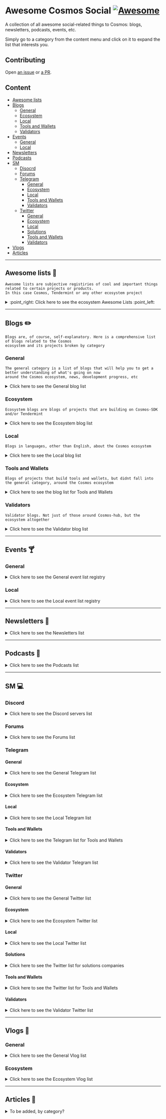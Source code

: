 # Awesome Cosmos Social [![Awesome](https://awesome.re/badge.svg)](https://awesome.re)

A collection of all awesome social-related things to Cosmos: blogs, newsletters, podcasts, events, etc. 

Simply go to a category from the content menu and click on it to expand the list that interests you.

## Contributing

Open [an issue](https://github.com/citizen-cosmos/Awesome-Cosmos-Media/issues) or [a PR](https://github.com/citizen-cosmos/Awesome-Cosmos-Media/pulls).

## Content
- [Awesome lists](#awesome-lists-bookmark_tabs)
- [Blogs](#blogs-pencil2)
    * [General](#general)
    * [Ecosystem](#ecosystem)
    * [Local](#local)
    * [Tools and Wallets](#tools-and-wallets)
    * [Validators](#validators)
- [Events](#events-cocktail)
    * [General](#general-1)
    * [Local](local-1)
- [Newsletters](#newsletters-newspaper)
- [Podcasts](#podcasts-microphone)
- [SM](#sm-computer)
    * [Disocrd](#discord)
    * [Forums](#forums)
    * [Telegram](#telegram)
        * [General](#general-2)
        * [Ecosystem](#ecosystem-1)
        * [Local](#local-2)
        * [Tools and Wallets](#tools-and-wallets-1)
        * [Validators](#validators-1)
    * [Twitter](#twitter)
        * [General](#general-3)
        * [Ecosystem](#ecosystem-2)
        * [Local](#local-3)
        * [Solutions](#solutions)
        * [Tools and Wallets](#tools-and-wallets-2)
        * [Validators](#validators-2)
- [Vlogs](#vlogs-movie_camera)
- [Articles](#articles-memo)

-------------------

## Awesome lists :bookmark_tabs:

```
Awesome lists are subjective registiries of cool and important things related to certain projects or products. 
In this case Cosmos, Tendermint or any other ecosystem project
```

<details>
<summary>:point_right: Click here to see the ecosystem Awesome Lists :point_left:</summary> 
    
- [Awesome Cosmos](https://github.com/cosmos/awesome): Collection of Cosmos related resources
- [Awesome CosmWasm](https://github.com/CosmWasm/cawesome-wasm): Curated list of tools, contracts, and projects working with CosmWasm
- [Awesome Cyber](https://github.com/CipherDogs/awesome-cyber): A curated list of cyber links, services, software and tools
- [Awesome Tendermint](https://github.com/tendermint/awesome): Collection of resources for all things Tendermint

</details>

-------------------

## Blogs :pencil2:

```
Blogs are, of course, self-explanatory. Here is a comprehensive list of blogs related to the Cosmos 
ecosystem and its projects broken by category
```

### General

```
The general category is a list of blogs that will help you to get a better understanding of what's going on now 
around the Cosmos ecosystem, news, development progress, etc
```

<details>
<summary>Click here to see the General blog list</summary>

- [Cosmos](https://blog.cosmos.network): The main blog about Cosmos and its technology
- [Cosmos Guardian](https://medium.com/the-cosmos-guardian): News around Cosmos
- [FreeFlix](https://medium.com/freeflix) A blog, among other things, about the Cosmos ecosystem news 
- [Interchain](https://medium.com/@interchain_io): ICF's blog about recent events 
- [Paradigm](https://medium.com/paradigm-fund): A bi-weekly overview of the ecosystem and more
- [Staking Economy](https://medium.com/staking-economy): About Staking in general
- [Tendermint](https://medium.com/tendermint): Blog of the Tednermint team

</details>

### Ecosystem

```
Ecosystem blogs are blogs of projects that are building on Cosmos-SDK and/or Tendermint
```

<details>
<summary>Click here to see the Ecosystem blog list</summary>

- [Akash](https://akash.network/blog/): Akashe's blog
- [cyber~Congress DAO](https://cybercongress.ai/post/): Cyber's blog
- [Desmos Network](https://medium.com/desmosnetwork): Desmose's blog
- [e-Money](https://medium.com/e-money-com): e-Money's blog
- [Informal Systems](https://informal.systems/blog/): A blog about Cosmos and organisations 
- [Kava](https://medium.com/kava-labs): Kava Labs blog
- [Kira Network](https://medium.com/kira-core): Kira's Netowrk blog
- [Persistance](https://persistenceone.medium.com/): Persistance's blog
- [Thorchain](https://medium.com/thorchain): Thorchain's blog
- [Regen Network](https://medium.com/regen-network): Regen Network's blog
- [Secret Network](https://blog.scrt.network/): Secret Network's blog
- [Sentinel](https://medium.com/sentinel): Sentinel's blog

</details>

### Local

```
Blogs in languages, other than English, about the Cosmos ecosystem
```

<details>
<summary>Click here to see the Local blog list</summary>

- [Cosmos India](https://medium.com/@CosmosIndia): A blog for the Indian audience
- [Matter news](https://matters.news/): Forbole's Chinese bi-weekly reports

</details>

### Tools and Wallets

```
Blogs of projects that build tools and wallets, but didnt fall into the general category, around the Cosmos ecosystem
```

<details>
<summary>Click here to see the blog list for Tools and Wallets</summary>

- [Lunie](https://medium.com/luniehq): Lunie's blog

</details>

### Validators

```
Validator blogs. Not just of those around Cosmos-hub, but the ecosystem altogether
```

<details>
<summary>Click here to see the Validator blog list</summary>

- [Citizen Cosmos](https://www.citizencosmos.space/articles): Citizen's Cosmos validator and podcast blog
- [Cryptium](https://medium.com/cryptium): Cryptrium validaotr blog
- [Dragon Stake](https://dragonstake.io/blog): Dragon Stake validator blog
- [Forbole](https://medium.com/forbole): Forbole's blog
- [Melea](https://meleatrust.com/blog/): Melea's blog
- [Node A-Team](https://medium.com/node-a-team): Node A-Team validaotr blog
- [P2P](https://economy.p2p.org/): P2P validator blog about economy and more

</details>

-------------------

## Events :cocktail:

### General

<details>
<summary>Click here to see the General event list registry</summary>

- [Cosmos ecosystem](https://cosmos.network/events/): A comprehensive list of all major ecosystem events

</details>

### Local

<details>
<summary>Click here to see the Local event list registry</summary>

- [Cosmos Berlin](https://www.meetup.com/Cosmos_Berlin): German community events
- [Cosmos India](https://www.meetup.com/Cosmos-India): Indian community events
- [Cosmos Moscow](https://www.meetup.com/Cosmos-Moscow/): Online events in Russian about Cosmos
- [Cosmos Nigeria](https://www.meetup.com/Cosmos-Nigeria): Nigeria community events
- [Cosmos New York](https://www.meetup.com/Cosmos-The-Internet-of-Blockchains-New-York): NY community events
- [Cosmos San Francisco](https://www.meetup.com/Cosmos_SF): SF community events
- [Cosmos Seoul](https://www.meetup.com/Cosmos-Seoul): Korean community events
- [Cosmos Shanghai](https://www.meetup.com/Cosmos-Shanghai): Shanghai community events
- [Cosmos Singapore](https://www.meetup.com/Cosmos-Singapore/): Singapore community events
- [Cosmos Spain](https://www.meetup.com/Cosmos-Spain): Spanish community events
- [Cosmos Switzerland](https://www.meetup.com/cosmos-switzerland): Swiss community events
- [Cosmos Thailand](https://www.meetup.com/Cosmos-Thailand): Thai community events
- [Cosmos Toronto](https://www.meetup.com/Toronto-Cosmos-Meetup-Group): Toronto community events

</details>

-------------------

## Newsletters :newspaper:

<details>
<summary>Click here to see the Newsletters list</summary>

- [Today in Cosmos](https://twitter.com/adriana_kalpa): Daily overview of the Cosmos ecosystem on Twitter (translated to over 10 languages)
- [Freeflix Weekly](https://freeflix.substack.com/): Weekly reports about the Cosmos ecosystem
- [Paradigm fund](https://medium.com/paradigm-fund): A bi-weekly report on the Cosmos ecosystem

</details>

-------------------

## Podcasts :microphone:

<details>
<summary>Click here to see the Podcasts list</summary>

- [Citizen Cosmos](https://www.citizencosmos.space/): A podcast about the masterminds behind the Cosmos blockchain ecosystem & web3 builders
- [Interchain.fm](https://interchain.fm/):A monthly podcast that uncovers the vibrant world of bleeding edge research in tech
- [Future of Staking Podcast Series](): ?
- [The Regenerative Agroforestry podcast](https://www.regenerativeagroforestry.org/): Regent's network podcast about regeneration and ecology

</details>

-------------------

## SM :computer:

### Discord

<details>
<summary>Click here to see the Discord servers list</summary>

- [Cosmos Discord Server](https://discord.gg/xeppPnQ): The main ecosystem Discord server
- [Akash](http://discord.akash.network/): Akashe's Discord

</details>

### Forums

<details>
<summary>Click here to see the Forums list</summary>

- [Cosmos Forum](https://forum.cosmos.network): The main Cosmos forum
- [Staking Defense](https://forum.stakingdefense.org/): About staking and decentralization

</details>

### Telegram

#### General

<details>
<summary>Click here to see the General Telegram list</summary>

- [Cosmos Announcements](https://t.me/Cosmos_Announcements): Main announcement channel for the ecosystem
- [Cosmos Project](https://t.me/cosmosproject): The main TG ecosystem group
- [Cosmos Alliance](https://t.me/cosmos_alliance): A community managed group chat
- [Cosmos DVD](https://t.me/CosmosDVD): Dev help chat
- [Cosmos Network Community](https://t.me/CosmosNetworkCommunity): A community managed group chat
- [Cosmostation](https://t.me/cosmostation): Cosmostation main chat
- [Citizen Cosmos](https://t.me/citizen_cosmos): Citizen Cosmos podcast and validator announcement channel
- [Hub Gov](https://t.me/hubgov): Cosmos hub governance working group
- [IBC](https://t.me/ibcprotocol): IBC working group chat

</details>

#### Ecosystem

<details>
<summary>Click here to see the Ecosystem Telegram list</summary>

- [Akash](https://t.me/AkashNW): Akashe's main group chat
- [Cyber's fuckgoogle](https://t.me/fuckgoogle): Cyber's main group chat
- [Cyber Russian community](https://t.me/cyber_russian_community): Cyber's RU chat
- [e-Money](https://t.me/emoney_com): e-Momey's main chat
- [Irisnetwork](https://t.me/irisnetwork): The main chat of Irisnetwork
- [Kava](https://t.me/kavalabs): Kava's group chat
- [Kava Announcements](https://t.me/kavaofficial): Kava's announcement channel
- [Kira Network](https://t.me/kirainterex): Kira network's main group chat
- [Persistance One](https://t.me/PersistenceOneChat): Persistance's main chat
- [Regen Network](https://t.me/regennetwork_public): Regen Network's main group chat
- [Sentinel](https://t.me/sentinel_co): Sentinel's main group chat

</details>

#### Local

<details>
<summary>Click here to see the Local Telegram list</summary>

- [Cosmos India](https://t.me/cosmosindia): Chat for India community
- [Cosmos Hispanic](https://t.me/AtomHispano): Chat for Spanish community
- [Cosmos Hispanic 2](https://t.me/Cosmos_Network_ES): Chat for Spanish community
- [Cosmos Japan](https://t.me/joinchat/Eq9a5Q3yct2_2PlOC9ECLw): Chat for Japanese community
- [Cosmos Korea](https://t.me/cosmoskr): Chat for Korean community
- [Cosmos Romania](https://t.me/CosmosRomania): Chat for Romania community
- [Cosmos Rus](https://t.me/CosmosprojectRu): Chat for Ru community
- [Cosmos Rus news](https://t.me/cosmosinrussian): Cosmos news in Russian
- [Cosmos Singapore](https://t.me/cosmosSG): Chat for community from Singapore
- [Cosmos Turkey](https://t.me/cosmosturkeycommunity): Chat for Turkish community
- [Chorus One](https://t.me/chorusone): Chorus one group chat

</details>

#### Tools and Wallets

<details>
<summary>Click here to see the Telegram list for Tools and Wallets</summary>

- [Lunie](https://t.me/luniehq): Lunie's group chat

</details>

#### Validators

<details>
<summary>Click here to see the Validator Telegram list</summary>

- [Cryptium](https://t.me/tezos_cryptiumlabs): Cryptium validator blog
- [Everstake](https://t.me/everstake_chat): Everstake's validator group chat
- [Forbole](https://t.me/forbole): Forbole's chat group
- [Melea](https://t.me/meleblabla): Melea's group chat
- [P2P](https://t.me/P2Pstaking): P2P validator chat
- [SikkaTech](https://t.me/sikkatech): Sikka's group chat
- [Stakefish](https://t.me/stakefish): Stakefish validator chat
- [Stake Capital](https://t.me/StakeCapital): Stake's capital group chat
- [Staking Hub](https://t.me/StakingHub): Staking hub's group chat (Figment)

</details>

### Twitter

#### General

<details>
<summary>Click here to see the General Twitter list</summary>

- [Cosmos](https://twitter.com/cosmos): The main Twitter account of Cosmos
- [Cosmos Guardian](https://twitter.com/CosmosGuardian): News around Cosmos
- [Cosmos Gov](https://twitter.com/CosmosGov): Cosmos Governance group Twitter
- [Cosmos Hub](https://twitter.com/cosmoshub): The Twitter account of Cosmos Hub
- [Cosmos Outpost](https://twitter.com/CosmosOutpost): Macro-economic Insights Platform to visualize network trend and validator uptimes
- [Cosmos-SDK](https://twitter.com/cosmossdk): Developers news and updates
- [Cosmos Validator](https://twitter.com/cosmosvalidator): Cosmos validator working group
- [CosmWasm](https://twitter.com/CosmWasm): CosmWasm Twitter
- [Cosmos Zone](https://twitter.com/cosmoszone): Cosmos Zone Twitter
- [Citizen Cosmos](https://twitter.com/cosmos_voice): Citizen Cosmos podcast and validator
- [Decentralize Cosmos](https://twitter.com/cosmosdecentral): Monitoring decentralization in the Cosmos Network
- [Ethan Buchamn](https://twitter.com/buchmanster): Cosmos's co-founder public Twitter account
- [Interchain Foundation](https://twitter.com/interchain_io): Interchain Foundation Twitter
- [Interchian Working Group](https://twitter.com/TheInterchain): IBC working group Twitter
- [Staking Defense](https://twitter.com/StakingDefense): Staking Defense Twitter
- [Staking Economy](https://twitter.com/StakingEconomy): Staking Economy Twitter
- [Tendermint Core](https://twitter.com/Tendermint_Core): Tenderimnt core Twitter
- [Tendermitn Team](https://twitter.com/tendermint_team): Tendermint team Twitter

</details>

#### Ecosystem

<details>
<summary>Click here to see the Ecosystem Twitter list</summary>

- [Akash](https://twitter.com/akashnet_): Akash Twitter page
- [Bitsong](https://twitter.com/BitSongOfficial): Bitsong's Twitter
- [Certic](https://twitter.com/certik_io): Certic's main Twitter
- [Desmos](https://twitter.com/DesmosNetwork): Desmos network Twitter
- [e-Monry](https://twitter.com/emoney_com): e-Money's Twitter
- [Ethermint](https://twitter.com/ethermint): The EVM on Tendermint Twitter
- [Informalinc](https://twitter.com/informalinc): Informal Systems main Twitter account
- [Irisnetwork](https://twitter.com/irisnetwork): Irisnetwork's main Twitter page
- [Kava](https://twitter.com/kava_labs): Kava's main Twitter page
- [Mooncake](https://twitter.com/MooncakeApp): Mooncake Twitter page
- [Regen Network](https://twitter.com/regen_network): Regen network's Twitter account
- [Secret Network](https://twitter.com/SecretNetwork): Secret network's Twitter page
- [Sentinel](https://twitter.com/Sentinel_co): Sentinel main Twitter page

</details>

#### Local

<details>
<summary>Click here to see the Local Twitter list</summary>

- [Cosmos Africa](https://twitter.com/AfricaCosmos): African community
- [Cosmos Bulgaria](https://twitter.com/CosmosBulgaria): Cosmos in Bulgarian
- [Cosmos Croatia](https://twitter.com/CosmosCroatia): Cosmos in Croatian
- [Cosmos Hispanic](https://twitter.com/CosmosHispanic): Cosmos Spanish community
- [Cosmos Honk Kong](https://twitter.com/CosmosHongKong): Cosmos Hong Kong community
- [Cosmos India](https://twitter.com/cosmosindia_): Cosmos Indian community
- [Cosmos Japan](https://twitter.com/CosmosNetworkJP): Cosmos Japan community
- [Cosmos Korea](https://twitter.com/CosmosSKorea): Cosmos Korean community
- [Cosmos Philippines](https://twitter.com/CosmosFilipinos): Cosmos in Philippines
- [Cosmos Romania](https://twitter.com/RomaniaCosmos): Cosmos in Romania
- [Cosmos Rus](https://twitter.com/cosmos_rus): Cosmos In Russian
- [Cosmos Singapore](https://twitter.com/CosmosSingapore): Cosmos in Singapore
- [Cosmos Taiwan](https://twitter.com/CosmosTaiwan): Cosmos in Taiwanese
- [Cosmos Turkey](https://twitter.com/cosmosatomtr): Cosmos in Turkish

</details>

#### Solutions

<details>
<summary>Click here to see the Twitter list for solutions companies</summary>

- [Chainapsis](https://twitter.com/chainapsis): Chainapsis, developing Keplr and other solutions
- [Chainsafe](https://twitter.com/chainsafeth): Developing bridges
- [VitVit](https://twitter.com/vitwit_): An Indian development company, building blockchain solutions

</details>

#### Tools and Wallets

<details>
<summary>Click here to see the Twitter list for Tools and Wallets</summary>

- [Big Dipper](https://twitter.com/bigdipperlive): Big Dipper's explorer Twitter
- [Keplr](https://twitter.com/cosmoskeplr): Keplr's wallet Twitter account
- [Lunie](https://twitter.com/luniehq): Lunie's wallet Twitter

</details>

#### Validators

<details>
<summary>Click here to see the Validator Twitter list</summary>

- [Bharvest](https://twitter.com/harvest_io): Bharvest validator
- [Cephalopod](https://twitter.com/CephalopodEquip): Cephalopod Twitter
- [Cryptium Labs](https://twitter.com/CryptiumLabs): Crypterium Labs Twitter
- [Dokia Capital](https://twitter.com/dokiacapital): Dokia Capital Twitter
- [Dragon Stake](https://twitter.com/DragonStake): Dragon Stake validator
- [Forbole](https://twitter.com/forbole): Forbole's Twitter
- [KalpaTech](https://twitter.com/kalpa_tech): KalpaTech validator
- [Melea](https://twitter.com/cryptomeleabs): Melea's Twitter
- [Node A-Team](https://twitter.com/Node_Ateam): Node A team Twitter
- [P2P](https://twitter.com/P2Pvalidator): P2P validator
- [Persistance](https://twitter.com/PersistenceOne): Persistance validator
- [Staking Hub](https://twitter.com/StakingHub): Staking Hub validator

</details>

-------------------

## Vlogs :movie_camera:

### General

<details>
<summary>Click here to see the General Vlog list</summary>
   
- [Cosmos](https://www.youtube.com/channel/UC8HFOUdnMnpoWmQMgeKoB3A): Cosmos's main video blog with explanations, community discussions, etc
- [CosmWasm](https://vimeo.com/user109497220/videos): A collection of education videos, community calls, etc from the CosmWasm team
- [Regen Network](https://www.youtube.com/channel/UCICD2WukTY0MbQdQ9Quew3g): Regen's videos + Cosmos SDK community calls

</details>

### Ecosystem

<details>
<summary>Click here to see the Ecosystem Vlog list</summary>

- [Cosmos India](https://www.youtube.com/channel/UCQ3uwjjx4D3M5VVw13hbYLA): Educational videos and meetups
- [Cryptium Labs](https://www.youtube.com/channel/UC4l1S-MrAe9JLL_EAHFsBJQ): Cryptium Lbas YouTube account
- [Secret Network](https://www.youtube.com/channel/UCZPqj7h7mzjwuSfw_UWxQPw): Secret's network YouTube account

</details>

-------------------------------------------

## Articles :memo:

<details>
<summary>To be added, by category?</summary>

- [What is Cosmos?](https://cosmos.network/intro/)
- [Learn how to use Gaia in Spanish using a virtual machine](https://github.com/Colm3na/MeetupCosmos)
- [Tendermint Explained Bringing BFT-based PoS to the Public Blockchain Domain](https://blog.cosmos.network/tendermint-explained-bringing-bft-based-pos-to-the-public-blockchain-domain-f22e274a0fdb)
- [Tendermint in a Nutshell](https://blog.cosmos.network/tendermint-in-a-nutshell-39d9f7f66ad7)
- [Consensus Compare: Casper vs. Tendermint](https://blog.cosmos.network/consensus-compare-casper-vs-tendermint-6df154ad56ae)
- [Consensus Compare: Tendermint BFT vs. EOS dPoS](https://blog.cosmos.network/consensus-compare-tendermint-bft-vs-eos-dpos-46c5bca7204b)
- [List of projects in Cosmos & Tendermint Ecosystem](https://forum.cosmos.network/t/list-of-projects-in-cosmos-tendermint-ecosystem/243)
- [The Most Comprehensive Guide to Tendermint Core](https://blockgeeks.com/guides/ultimate-guide-tendermint/)
- [Tenderand: Randomized leader election in Tendermint](https://medium.com/codechain/tenderand-randomized-leader-election-in-tendermint-a3663d863479)

</details>
